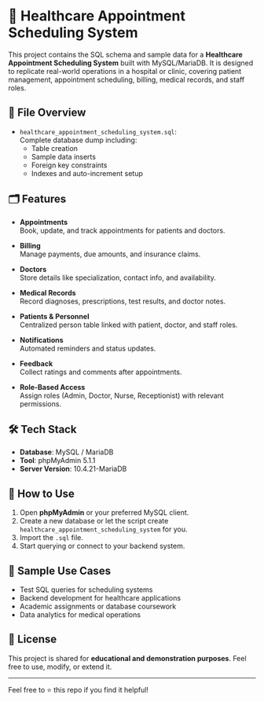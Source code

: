 # 🏥 Healthcare Appointment Scheduling System

This project contains the SQL schema and sample data for a **Healthcare Appointment Scheduling System** built with MySQL/MariaDB. It is designed to replicate real-world operations in a hospital or clinic, covering patient management, appointment scheduling, billing, medical records, and staff roles.

## 📂 File Overview

- `healthcare_appointment_scheduling_system.sql`:  
  Complete database dump including:
  - Table creation
  - Sample data inserts
  - Foreign key constraints
  - Indexes and auto-increment setup

## 🗂️ Features

- **Appointments**  
  Book, update, and track appointments for patients and doctors.

- **Billing**  
  Manage payments, due amounts, and insurance claims.

- **Doctors**  
  Store details like specialization, contact info, and availability.

- **Medical Records**  
  Record diagnoses, prescriptions, test results, and doctor notes.

- **Patients & Personnel**  
  Centralized person table linked with patient, doctor, and staff roles.

- **Notifications**  
  Automated reminders and status updates.

- **Feedback**  
  Collect ratings and comments after appointments.

- **Role-Based Access**  
  Assign roles (Admin, Doctor, Nurse, Receptionist) with relevant permissions.

## 🛠️ Tech Stack

- **Database**: MySQL / MariaDB  
- **Tool**: phpMyAdmin 5.1.1  
- **Server Version**: 10.4.21-MariaDB

## 🚀 How to Use

1. Open **phpMyAdmin** or your preferred MySQL client.
2. Create a new database or let the script create `healthcare_appointment_scheduling_system` for you.
3. Import the `.sql` file.
4. Start querying or connect to your backend system.

## 🧪 Sample Use Cases

- Test SQL queries for scheduling systems
- Backend development for healthcare applications
- Academic assignments or database coursework
- Data analytics for medical operations

## 📜 License

This project is shared for **educational and demonstration purposes**. Feel free to use, modify, or extend it.

---

Feel free to ⭐️ this repo if you find it helpful!
